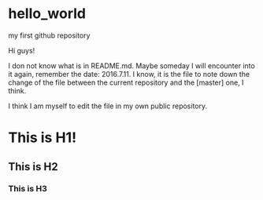 # hello_world
my first github repository

Hi guys!

I don not know what is in README.md. Maybe someday I will encounter into it again, remember the date: 2016.7.11.
I know, it is the file to note down the change of the file between the current repository and the [master] one, I think.

I think I am myself to edit the file in my own public repository.

# This is H1!
## This is H2
### This is H3

